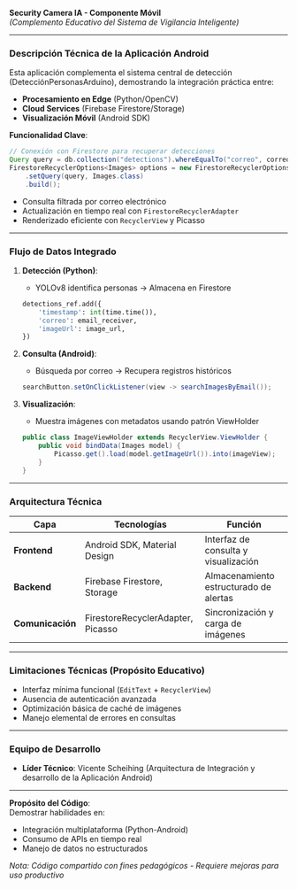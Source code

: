 **Security Camera IA - Componente Móvil**  
*(Complemento Educativo del Sistema de Vigilancia Inteligente)*  

---

### **Descripción Técnica de la Aplicación Android**  
Esta aplicación complementa el sistema central de detección (DetecciónPersonasArduino), demostrando la integración práctica entre:  
- **Procesamiento en Edge** (Python/OpenCV)  
- **Cloud Services** (Firebase Firestore/Storage)  
- **Visualización Móvil** (Android SDK)  

**Funcionalidad Clave**:  
```java
// Conexión con Firestore para recuperar detecciones
Query query = db.collection("detections").whereEqualTo("correo", correo.toLowerCase());
FirestoreRecyclerOptions<Images> options = new FirestoreRecyclerOptions.Builder<Images>()
    .setQuery(query, Images.class)
    .build();
```
- Consulta filtrada por correo electrónico  
- Actualización en tiempo real con `FirestoreRecyclerAdapter`  
- Renderizado eficiente con `RecyclerView` y Picasso  

---

### **Flujo de Datos Integrado**  
1. **Detección (Python)**:  
   - YOLOv8 identifica personas → Almacena en Firestore  
   ```python
   detections_ref.add({
       'timestamp': int(time.time()),
       'correo': email_receiver,
       'imageUrl': image_url,
   })
   ```

2. **Consulta (Android)**:  
   - Búsqueda por correo → Recupera registros históricos  
   ```java
   searchButton.setOnClickListener(view -> searchImagesByEmail());
   ```

3. **Visualización**:  
   - Muestra imágenes con metadatos usando patrón ViewHolder  
   ```java
   public class ImageViewHolder extends RecyclerView.ViewHolder {
       public void bindData(Images model) {
           Picasso.get().load(model.getImageUrl()).into(imageView);
       }
   }
   ```

---

### **Arquitectura Técnica**  
| Capa | Tecnologías | Función |  
|------|-------------|---------|  
| **Frontend** | Android SDK, Material Design | Interfaz de consulta y visualización |  
| **Backend** | Firebase Firestore, Storage | Almacenamiento estructurado de alertas |  
| **Comunicación** | FirestoreRecyclerAdapter, Picasso | Sincronización y carga de imágenes |  

---

### **Limitaciones Técnicas (Propósito Educativo)**  
- Interfaz mínima funcional (`EditText` + `RecyclerView`)  
- Ausencia de autenticación avanzada  
- Optimización básica de caché de imágenes  
- Manejo elemental de errores en consultas  

---

### **Equipo de Desarrollo**  
- **Líder Técnico**: Vicente Scheihing (Arquitectura de Integración y desarrollo de la Aplicación Android)  

---

**Propósito del Código**:  
Demostrar habilidades en:  
- Integración multiplataforma (Python-Android)  
- Consumo de APIs en tiempo real  
- Manejo de datos no estructurados  

*Nota: Código compartido con fines pedagógicos - Requiere mejoras para uso productivo*
